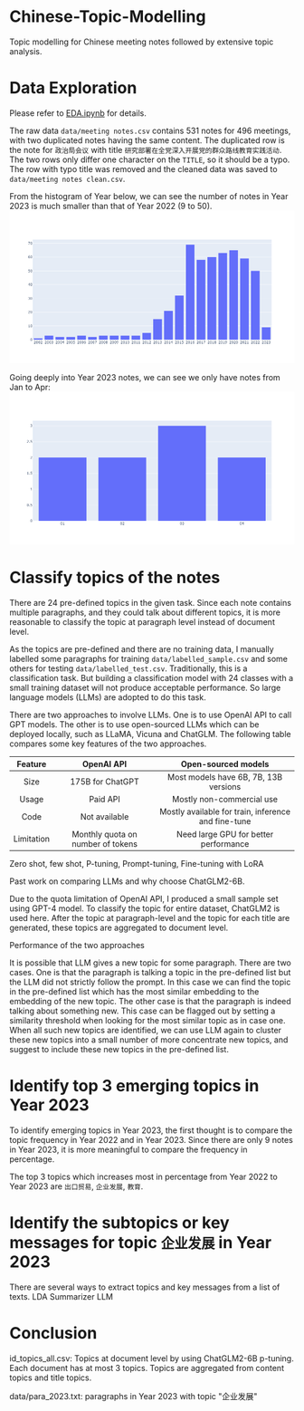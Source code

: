# Chinese-Topic-Modelling
Topic modelling for Chinese meeting notes followed by extensive topic analysis.

# Data Exploration
Please refer to [EDA.ipynb](https://github.com/sdx0112/Chinese-Topic-Modelling/blob/main/EDA.ipynb) for details.

The raw data `data/meeting notes.csv` contains 531 notes for 496 meetings, with two duplicated notes having the same content. The duplicated row is 
the note for `政治局会议` with title `研究部署在全党深入开展党的群众路线教育实践活动`. The two rows only differ one character on the `TITLE`, so it should be a typo.
The row with typo title was removed and the cleaned data was saved to `data/meeting notes clean.csv`.

From the histogram of Year below, we can see the number of notes in Year 2023 is much smaller than that of Year 2022 (9 to 50).![Image](./asset/year_histogram.png)

Going deeply into Year 2023 notes, we can see we only have notes from Jan to Apr: ![Image](./asset/month_histogram.png)


# Classify topics of the notes
There are 24 pre-defined topics in the given task. Since each note contains multiple paragraphs, and they could talk about different topics, it is more reasonable to classify the topic at paragraph level instead of document level.

As the topics are pre-defined and there are no training data, I manually labelled some paragraphs for training `data/labelled_sample.csv` and some others for testing `data/labelled_test.csv`.
Traditionally, this is a classification task. But building a classification model with 24 classes with a small training dataset will not produce acceptable performance.
So large language models (LLMs) are adopted to do this task.

There are two approaches to involve LLMs. One is to use OpenAI API to call GPT models. The other is to use open-sourced LLMs which can be deployed locally, such as LLaMA, Vicuna and ChatGLM.
The following table compares some key features of the two approaches.

|  Feature   |            OpenAI API             |                 Open-sourced models                 |
|:----------:|:---------------------------------:|:---------------------------------------------------:|
|    Size    |         175B for ChatGPT          |        Most models have 6B, 7B, 13B versions        |
|   Usage    |             Paid API              |              Mostly non-commercial use              |
|    Code    |           Not available           | Mostly available for train, inference and fine-tune |
| Limitation | Monthly quota on number of tokens |        Need large GPU for better performance        |



Zero shot, few shot, P-tuning, Prompt-tuning, Fine-tuning with LoRA

Past work on comparing LLMs and why choose ChatGLM2-6B.

Due to the quota limitation of OpenAI API, I produced a small sample set using GPT-4 model. To classify the topic for entire dataset, ChatGLM2 is used here.
After the topic at paragraph-level and the topic for each title are generated, these topics are aggregated to document level.

Performance of the two approaches

It is possible that LLM gives a new topic for some paragraph. There are two cases. One is that the paragraph is talking a topic in the pre-defined list but the LLM did not strictly follow the prompt.
In this case we can find the topic in the pre-defined list which has the most similar embedding to the embedding of the new topic.
The other case is that the paragraph is indeed talking about something new. This case can be flagged out by setting a similarity threshold when looking for the most similar topic as in case one.
When all such new topics are identified, we can use LLM again to cluster these new topics into a small number of more concentrate new topics, and suggest to include these new topics in the pre-defined list.

# Identify top 3 emerging topics in Year 2023
To identify emerging topics in Year 2023, the first thought is to compare the topic frequency in Year 2022 and in Year 2023.
Since there are only 9 notes in Year 2023, it is more meaningful to compare the frequency in percentage.

The top 3 topics which increases most in percentage from Year 2022 to Year 2023 are `出口贸易`, `企业发展`, `教育`.

# Identify the subtopics or key messages for topic `企业发展` in Year 2023
There are several ways to extract topics and key messages from a list of texts.
LDA
Summarizer
LLM

# Conclusion


id_topics_all.csv: Topics at document level by using ChatGLM2-6B p-tuning. Each document has at most 3 topics. Topics are aggregated from content topics and title topics.

data/para_2023.txt: paragraphs in Year 2023 with topic "企业发展"
